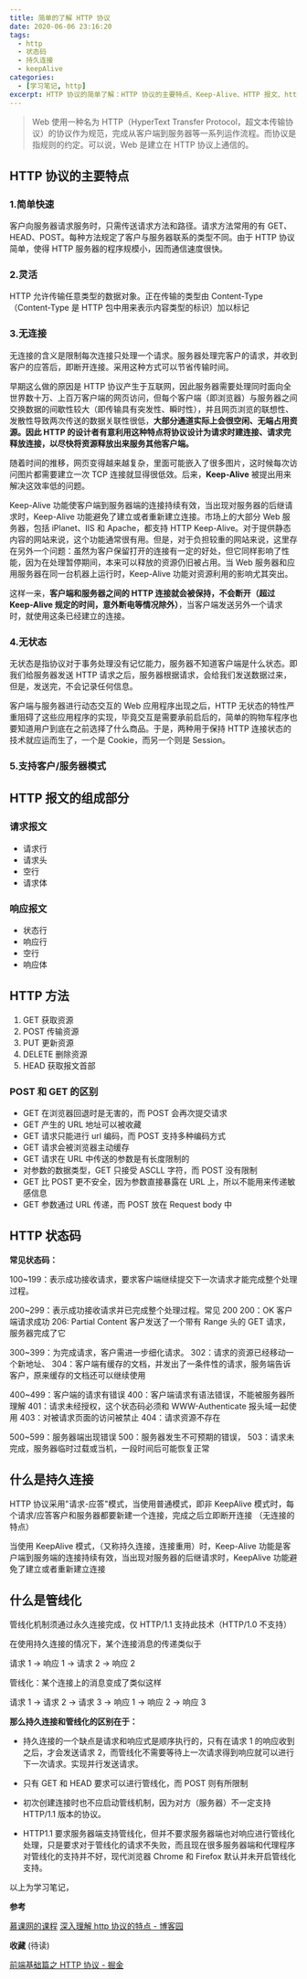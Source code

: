 ```yaml
---
title: 简单的了解 HTTP 协议
date: 2020-06-06 23:16:20
tags:
  - http
  - 状态码
  - 持久连接
  - keepAlive
categories:
  - [学习笔记, http]
excerpt: HTTP 协议的简单了解：HTTP 协议的主要特点、Keep-Alive、HTTP 报文、http 状态码等...
---
```


> Web 使用一种名为 HTTP（HyperText Transfer Protocol，超文本传输协议）的协议作为规范，完成从客户端到服务器等一系列运作流程。而协议是指规则的约定。可以说，Web 是建立在 HTTP 协议上通信的。

## HTTP 协议的主要特点

### 1.简单快速

客户向服务器请求服务时，只需传送请求方法和路径。请求方法常用的有 GET、HEAD、POST。每种方法规定了客户与服务器联系的类型不同。由于 HTTP 协议简单，使得 HTTP 服务器的程序规模小，因而通信速度很快。

### 2.灵活

HTTP 允许传输任意类型的数据对象。正在传输的类型由 Content-Type（Content-Type 是 HTTP 包中用来表示内容类型的标识）加以标记

### 3.无连接

无连接的含义是限制每次连接只处理一个请求。服务器处理完客户的请求，并收到客户的应答后，即断开连接。采用这种方式可以节省传输时间。

早期这么做的原因是 HTTP 协议产生于互联网，因此服务器需要处理同时面向全世界数十万、上百万客户端的网页访问，但每个客户端（即浏览器）与服务器之间交换数据的间歇性较大（即传输具有突发性、瞬时性），并且网页浏览的联想性、发散性导致两次传送的数据关联性很低，**大部分通道实际上会很空闲、无端占用资源。**因此 HTTP 的设计者有意利用这种特点将协议设计为**请求时建连接、请求完释放连接，以尽快将资源释放出来服务其他客户端。**

随着时间的推移，网页变得越来越复杂，里面可能嵌入了很多图片，这时候每次访问图片都需要建立一次 TCP 连接就显得很低效。后来，**Keep-Alive** 被提出用来解决这效率低的问题。

Keep-Alive 功能使客户端到服务器端的连接持续有效，当出现对服务器的后继请求时，Keep-Alive 功能避免了建立或者重新建立连接。市场上的大部分 Web 服务器，包括 iPlanet、IIS 和 Apache，都支持 HTTP Keep-Alive。对于提供静态内容的网站来说，这个功能通常很有用。但是，对于负担较重的网站来说，这里存在另外一个问题：虽然为客户保留打开的连接有一定的好处，但它同样影响了性能，因为在处理暂停期间，本来可以释放的资源仍旧被占用。当 Web 服务器和应用服务器在同一台机器上运行时，Keep-Alive 功能对资源利用的影响尤其突出。

这样一来，**客户端和服务器之间的 HTTP 连接就会被保持，不会断开（超过 Keep-Alive 规定的时间，意外断电等情况除外）**，当客户端发送另外一个请求时，就使用这条已经建立的连接。

### 4.无状态

无状态是指协议对于事务处理没有记忆能力，服务器不知道客户端是什么状态。即我们给服务器发送 HTTP 请求之后，服务器根据请求，会给我们发送数据过来，但是，发送完，不会记录任何信息。

客户端与服务器进行动态交互的 Web 应用程序出现之后，HTTP 无状态的特性严重阻碍了这些应用程序的实现，毕竟交互是需要承前启后的，简单的购物车程序也要知道用户到底在之前选择了什么商品。于是，两种用于保持 HTTP 连接状态的技术就应运而生了，一个是 Cookie，而另一个则是 Session。

### 5.支持客户/服务器模式

## HTTP 报文的组成部分

### 请求报文

- 请求行
- 请求头
- 空行
- 请求体

### 响应报文

- 状态行
- 响应行
- 空行
- 响应体

## HTTP 方法

1. GET 获取资源
2. POST 传输资源
3. PUT 更新资源
4. DELETE 删除资源
5. HEAD 获取报文首部

### POST 和 GET 的区别

- GET 在浏览器回退时是无害的，而 POST 会再次提交请求
- GET 产生的 URL 地址可以被收藏
- GET 请求只能进行 url 编码，而 POST 支持多种编码方式
- GET 请求会被浏览器主动缓存
- GET 请求在 URL 中传送的参数是有长度限制的
- 对参数的数据类型，GET 只接受 ASCLL 字符，而 POST 没有限制
- GET 比 POST 更不安全，因为参数直接暴露在 URL 上，所以不能用来传递敏感信息
- GET 参数通过 URL 传递，而 POST 放在 Request body 中

## HTTP 状态码

**常见状态码：**

100~199：表示成功接收请求，要求客户端继续提交下一次请求才能完成整个处理过程。

200~299：表示成功接收请求并已完成整个处理过程。常见 200
200：OK 客户端请求成功
206: Partial Content 客户发送了一个带有 Range 头的 GET 请求，服务器完成了它

300~399：为完成请求，客户需进一步细化请求。
302：请求的资源已经移动一个新地址、
304：客户端有缓存的文档，并发出了一条件性的请求，服务端告诉客户，原来缓存的文档还可以继续使用

400~499：客户端的请求有错误
400：客户端请求有语法错误，不能被服务器所理解
401：请求未经授权，这个状态码必须和 WWW-Authenticate 报头域一起使用
403：对被请求页面的访问被禁止
404：请求资源不存在

500~599：服务器端出现错误
500：服务器发生不可预期的错误，
503：请求未完成，服务器临时过载或当机，一段时间后可能恢复正常

## 什么是持久连接

HTTP 协议采用"请求-应答"模式，当使用普通模式，即非 KeepAlive 模式时，每个请求/应答客户和服务器都要新建一个连接，完成之后立即断开连接 （无连接的特点）

当使用 KeepAlive 模式，（又称持久连接，连接重用）时，Keep-Alive 功能是客户端到服务端的连接持续有效，当出现对服务器的后继请求时，KeepAlive 功能避免了建立或者重新建立连接

## 什么是管线化

管线化机制须通过永久连接完成，仅 HTTP/1.1 支持此技术（HTTP/1.0 不支持）

在使用持久连接的情况下，某个连接消息的传递类似于

请求 1 -> 响应 1 -> 请求 2 -> 响应 2

管线化：某个连接上的消息变成了类似这样

请求 1 -> 请求 2 -> 请求 3 -> 响应 1 -> 响应 2 -> 响应 3

**那么持久连接和管线化的区别在于：**

- 持久连接的一个缺点是请求和响应式是顺序执行的，只有在请求 1 的响应收到之后，才会发送请求 2，而管线化不需要等待上一次请求得到响应就可以进行下一次请求。实现并行发送请求。

- 只有 GET 和 HEAD 要求可以进行管线化，而 POST 则有所限制

- 初次创建连接时也不应启动管线机制，因为对方（服务器）不一定支持 HTTP/1.1 版本的协议。

- HTTP1.1 要求服务器端支持管线化，但并不要求服务器端也对响应进行管线化处理，只是要求对于管线化的请求不失败，而且现在很多服务器端和代理程序对管线化的支持并不好，现代浏览器 Chrome 和 Firefox 默认并未开启管线化支持。

以上为学习笔记，

**参考**

[慕课网的课程](https://coding.imooc.com/class/115.html)
[深入理解 http 协议的特点 - 博客园](https://www.cnblogs.com/xuxinstyle/p/9813654.html)

**收藏** (待读)

[前端基础篇之 HTTP 协议 - 掘金](https://juejin.im/post/5cd0438c6fb9a031ec6d3ab2)
